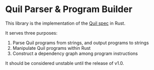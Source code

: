 # Quil Parser & Program Builder

This library is the implementation of the [Quil spec](https://github.com/quil-lang/quil) in Rust.

It serves three purposes:

1. Parse Quil programs from strings, and output programs to strings
2. Manipulate Quil programs within Rust
3. Construct a dependency graph among program instructions

It should be considered unstable until the release of v1.0.
